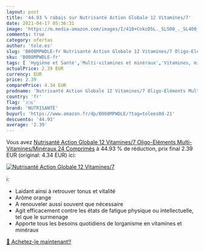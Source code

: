```yaml
---
layout: post
title: '44.93 % rabais sur Nutrisanté Action Globale 12 Vitamines/7'
date: 2021-04-17 05:36:31
image: 'https://m.media-amazon.com/images/I/410+CnkcD5L._SL500_._SL400_.jpg'
comments: true
category: ofertas
author: 'tole.es'
slug: 'B008MPWDLE-fr Nutrisanté Action Globale 12 Vitamines/7 Oligo-Eléments...'
sku: 'B008MPWDLE-fr'
tags: [ 'Hygiène et Santé','Multi-vitamines et minéraux','Vitamines, minéraux et compléments','nutrisanté', ]
actualPrice: 2.39 EUR
currency: EUR
price: 2.39
comparePrice: 4.34 EUR
prodname: 'Nutrisanté Action Globale 12 Vitamines/7 Oligo-Eléments Multi-Vitamines/Minéraux 24 Comprimés'
country: 'fr'
flag: '🇫🇷'
brand: 'NUTRISANTÉ'
buyurl: 'https://www.amazon.fr/dp/B008MPWDLE/?tag=tolees0d-21'
descuento: '44.93'
average: '2.39'
---
```


Vous avez [Nutrisanté Action Globale 12 Vitamines/7 Oligo-Eléments Multi-Vitamines/Minéraux 24 Comprimés](https://www.amazon.fr/dp/B008MPWDLE/?tag=tolees0d-21)  à  44.93 % de réduction, prix final  2.39 EUR (original: 4.34 EUR) ici:

[![Nutrisanté Action Globale 12 Vitamines/7](https://m.media-amazon.com/images/I/410+CnkcD5L._SL500_._SL400_.jpg)](https://www.amazon.fr/dp/B008MPWDLE/?tag=tolees0d-21)

ℹ️:

- Laidant ainsi à retrouver tonus et vitalité
- Arôme orange
- A renouveler aussi souvent que nécessaire
- Agit efficacement contre les états de fatigue physique ou intellectuelle, tel que le surmenage
- Apporte tous les besoins quotidiens de lorganisme en vitamines et minéraux

[🛒 Achetez-le maintenant!!](https://www.amazon.fr/dp/B008MPWDLE/?tag=tolees0d-21)
